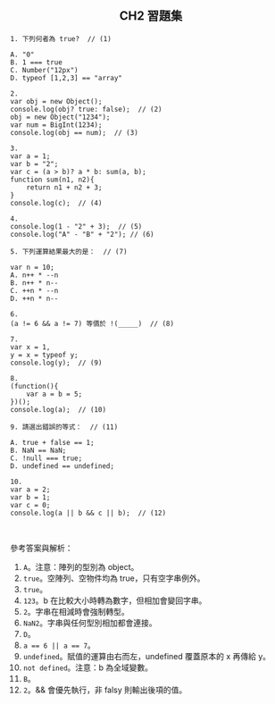 <h2 align="center">CH2 習題集</h2>

```
1. 下列何者為 true?  // (1)

A. "0"
B. 1 === true
C. Number("12px")
D. typeof [1,2,3] == "array"
```
```
2.
var obj = new Object();
console.log(obj? true: false);  // (2)
obj = new Object("1234");
var num = BigInt(1234);
console.log(obj == num);  // (3)
```
```
3.
var a = 1;
var b = "2";
var c = (a > b)? a * b: sum(a, b);
function sum(n1, n2){
    return n1 + n2 + 3;
}
console.log(c);  // (4)
```
```
4.
console.log(1 - "2" + 3);  // (5)
console.log("A" - "B" + "2"); // (6)
```
```
5. 下列運算結果最大的是：  // (7)

var n = 10;
A. n++ * --n
B. n++ * n--
C. ++n * --n
D. ++n * n--
```
```
6.
(a != 6 && a != 7) 等價於 !(_____)  // (8)
```
```
7.
var x = 1,
y = x = typeof y;
console.log(y);  // (9)
```
```
8.
(function(){
    var a = b = 5;
})();
console.log(a);  // (10)
```
```
9. 請選出錯誤的等式：  // (11)

A. true + false == 1; 
B. NaN == NaN;
C. !null === true;
D. undefined == undefined;
```
```
10.
var a = 2;
var b = 1;
var c = 0;
console.log(a || b && c || b);  // (12)
```
<br>

參考答案與解析：
1. `A`。注意：陣列的型別為 object。
2. `true`。空陣列、空物件均為 true，只有空字串例外。
3. `true`。
4. `123`。b 在比較大小時轉為數字，但相加會變回字串。
5. `2`。字串在相減時會強制轉型。
6. `NaN2`。字串與任何型別相加都會連接。
7. `D`。
8. `a == 6 || a == 7`。
9. `undefined`。賦值的運算由右而左，undefined 覆蓋原本的 x 再傳給 y。
10. `not defined`。注意：b 為全域變數。
11. `B`。
12. `2`。&& 會優先執行，非 falsy 則輸出後項的值。
